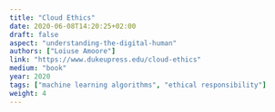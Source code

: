 ```yaml
---
title: "Cloud Ethics"
date: 2020-06-08T14:20:25+02:00
draft: false
aspect: "understanding-the-digital-human"
authors: ["Loiuse Amoore"]
link: "https://www.dukeupress.edu/cloud-ethics"
medium: "book"
year: 2020
tags: ["machine learning algorithms", "ethical responsibility"]
weight: 4
---
```

